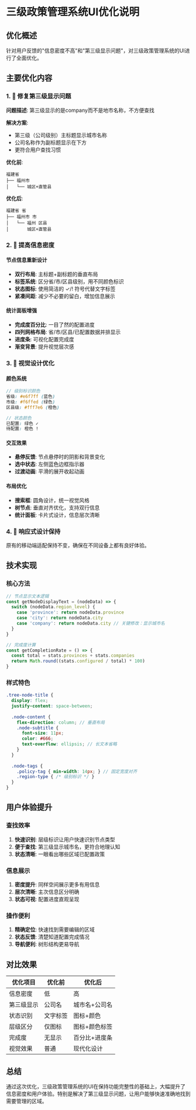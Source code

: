 # 三级政策管理系统UI优化说明

## 优化概述

针对用户反馈的"信息密度不高"和"第三级显示问题"，对三级政策管理系统的UI进行了全面优化。

## 主要优化内容

### 1. 🎯 修复第三级显示问题

**问题描述**: 第三级显示的是company而不是地市名称，不方便查找

**解决方案**:
- 第三级（公司级别）主标题显示城市名称
- 公司名称作为副标题显示在下方
- 更符合用户查找习惯

**优化前**: 
```
福建省
├── 福州市
│   └── 城区+直管县
```

**优化后**:
```
福建省 省
├── 福州市 市
│   └── 福州 区县
│       城区+直管县
```

### 2. 🚀 提高信息密度

#### 节点信息重新设计
- **双行布局**: 主标题+副标题的垂直布局
- **标签系统**: 区分省/市/区县级别，用不同颜色标识
- **状态图标**: 使用简洁的 ✓/! 符号代替文字标签
- **紧凑间距**: 减少不必要的留白，增加信息展示

#### 统计面板增强
- **完成度百分比**: 一目了然的配置进度
- **四列网格布局**: 省/市/区县/已配置数据并排显示
- **进度条**: 可视化配置完成度
- **渐变背景**: 提升视觉层次感

### 3. 🎨 视觉设计优化

#### 颜色系统
```scss
// 级别标识颜色
省级: #e6f7ff (蓝色)
市级: #f6ffed (绿色) 
区县级: #fff7e6 (橙色)

// 状态颜色
已配置: 绿色 ✓
待配置: 橙色 !
```

#### 交互效果
- **悬停反馈**: 节点悬停时的阴影和背景变化
- **选中状态**: 左侧蓝色边框指示器
- **过渡动画**: 平滑的展开收起动画

#### 布局优化
- **搜索框**: 圆角设计，统一视觉风格
- **树节点**: 垂直对齐优化，支持双行信息
- **统计面板**: 卡片式设计，信息层次清晰

### 4. 📱 响应式设计保持

原有的移动端适配保持不变，确保在不同设备上都有良好体验。

## 技术实现

### 核心方法

```javascript
// 节点显示文本逻辑
const getNodeDisplayText = (nodeData) => {
  switch (nodeData.region_level) {
    case 'province': return nodeData.province
    case 'city': return nodeData.city
    case 'company': return nodeData.city // 关键修改：显示城市名
  }
}

// 完成度计算
const getCompletionRate = () => {
  const total = stats.provinces + stats.companies
  return Math.round((stats.configured / total) * 100)
}
```

### 样式特色

```scss
.tree-node-title {
  display: flex;
  justify-content: space-between;
  
  .node-content {
    flex-direction: column; // 垂直布局
    .node-subtitle {
      font-size: 11px;
      color: #666;
      text-overflow: ellipsis; // 长文本省略
    }
  }
  
  .node-tags {
    .policy-tag { min-width: 14px; } // 固定宽度对齐
    .region-type { /* 级别标识 */ }
  }
}
```

## 用户体验提升

### 查找效率
1. **快速识别**: 层级标识让用户快速识别节点类型
2. **便于查找**: 第三级显示城市名，更符合地理认知
3. **状态清晰**: 一眼看出哪些区域已配置政策

### 信息展示
1. **密度提升**: 同样空间展示更多有用信息
2. **层次清晰**: 主次信息区分明确
3. **状态可视**: 配置进度直观呈现

### 操作便利
1. **精确定位**: 快速找到需要编辑的区域
2. **状态反馈**: 清楚知道配置完成情况
3. **导航便利**: 树形结构更易导航

## 对比效果

| 优化项目 | 优化前 | 优化后 |
|---------|--------|--------|
| 信息密度 | 低 | 高 |
| 第三级显示 | 公司名 | 城市名+公司名 |
| 状态识别 | 文字标签 | 图标+颜色 |
| 层级区分 | 仅图标 | 图标+颜色标签 |
| 完成度 | 无显示 | 百分比+进度条 |
| 视觉效果 | 普通 | 现代化设计 |

## 总结

通过这次优化，三级政策管理系统的UI在保持功能完整性的基础上，大幅提升了信息密度和用户体验。特别是解决了第三级显示问题，让用户能够快速准确地找到需要管理的区域。